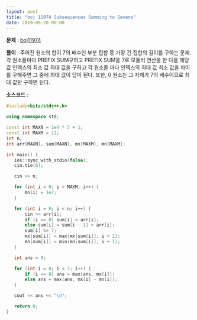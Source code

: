 ```yaml
---
layout: post
title: "boj 11974 Subsequences Summing to Sevens"
date: 2019-09-20 00:00
---
```


**문제** : [boj11974](https://www.acmicpc.net/problem/11974)

**풀이** : 주어진 원소의 합이 7의 배수인 부분 집합 중 가장 긴 집합의 길이를 구하는 문제.
각 원소들마다 PREFIX SUM구하고 PREFIX SUM을 7로 모듈러 연산을 한 다음 해당 값 인덱스의 최소 값 최대 값을 구하고 각 원소들 마다 인덱스의 최대 값 최소 값을 차이를 구해주면 그 중에 최대 값이 답이 된다. 또한, 0 원소는 그 자체가 7의 배수이므로 최대 값만 구하면 된다.

**소스코드** :  

 ```c++
 #include<bits/stdc++.h>

using namespace std;

const int MAXN = 1e4 * 5 + 1;
const int MAXM = 11;
int n;
int arr[MAXN], sum[MAXN], mx[MAXM], mn[MAXM];

int main() {
    ios::sync_with_stdio(false);
    cin.tie(0);

    cin >> n;

    for (int i = 0; i < MAXM; i++) {
        mn[i] = 1e7;
    }

    for (int i = 0; i < n; i++) {
        cin >> arr[i];
        if (i == 0) sum[i] = arr[i];
        else sum[i] = sum[i - 1] + arr[i];
        sum[i] %= 7;
        mx[sum[i]] = max(mx[sum[i]], i + 1);
        mn[sum[i]] = min(mn[sum[i]], i + 1);
    }

    int ans = 0;

    for (int i = 0; i < 7; i++) {
        if (i == 0) ans = max(ans, mx[i]);
        else ans = max(ans, mx[i] - mn[i]);
    }

    cout << ans << "\n";

    return 0;
}
 ```
